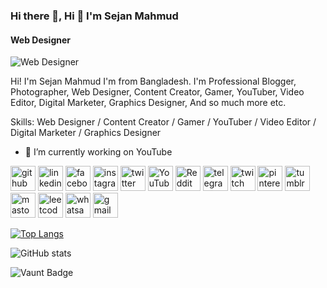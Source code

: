 ### Hi there 👋, Hi 👋 I'm Sejan Mahmud 
#### Web Designer
![Web Designer](file:///data/user/0/com.twitter.android/cache/1706204858888658944_header.jpg)

Hi! I'm Sejan Mahmud I'm from Bangladesh. I'm Professional Blogger, Photographer, Web Designer, Content Creator, Gamer, YouTuber, Video Editor, Digital Marketer, Graphics Designer, And so much more etc.

Skills: Web Designer / Content Creator / Gamer / YouTuber / Video Editor / Digital Marketer / Graphics Designer

- 🔭 I’m currently working on YouTube  


[<img src='https://cdn.jsdelivr.net/npm/simple-icons@3.0.1/icons/github.svg' alt='github' height='40'>](https://github.com/Sejanmahmudofficial)  [<img src='https://cdn.jsdelivr.net/npm/simple-icons@3.0.1/icons/linkedin.svg' alt='linkedin' height='40'>](https://www.linkedin.com/in/sejanmahmudofficial/)  [<img src='https://cdn.jsdelivr.net/npm/simple-icons@3.0.1/icons/facebook.svg' alt='facebook' height='40'>](https://www.facebook.com/SejanMahmudOfficial)  [<img src='https://cdn.jsdelivr.net/npm/simple-icons@3.0.1/icons/instagram.svg' alt='instagram' height='40'>](https://www.instagram.com/sejan__mahmud/)  [<img src='https://cdn.jsdelivr.net/npm/simple-icons@3.0.1/icons/twitter.svg' alt='twitter' height='40'>](https://twitter.com/Sejan__Mahmud)  [<img src='https://cdn.jsdelivr.net/npm/simple-icons@3.0.1/icons/youtube.svg' alt='YouTube' height='40'>](https://www.youtube.com/channel/https://Youtube.com/@sejan_gaming_official)  [<img src='https://cdn.jsdelivr.net/npm/simple-icons@3.0.1/icons/reddit.svg' alt='Reddit' height='40'>](https://www.reddit.com/user/Sejan__Mahmud)  [<img src='https://cdn.jsdelivr.net/npm/simple-icons@3.0.1/icons/telegram.svg' alt='telegram' height='40'>](http://t.me/Sejan_Mahmud)  [<img src='https://cdn.jsdelivr.net/npm/simple-icons@3.0.1/icons/twitch.svg' alt='twitch' height='40'>](https://twitch.tv/sejanmahmud)  [<img src='https://cdn.jsdelivr.net/npm/simple-icons@3.0.1/icons/pinterest.svg' alt='pinterest' height='40'>](https://Pinterest.com/Sejan_Mahmud)  [<img src='https://cdn.jsdelivr.net/npm/simple-icons@3.0.1/icons/tumblr.svg' alt='tumblr' height='40'>](https://Tumblr.com/@sejanmahmud)  [<img src='https://cdn.jsdelivr.net/npm/simple-icons@3.0.1/icons/mastodon.svg' alt='mastodon' height='40'>](https://mastodon.social/@SejanMahmud)  [<img src='https://cdn.jsdelivr.net/npm/simple-icons@3.0.1/icons/leetcode.svg' alt='leetcode' height='40'>](leetcode.com/SejanMahmud)  [<img src='https://cdn.jsdelivr.net/npm/simple-icons@3.0.1/icons/whatsapp.svg' alt='whatsapp' height='40'>](+8801892063187)  [<img src='https://cdn.jsdelivr.net/npm/simple-icons@3.0.1/icons/gmail.svg' alt='gmail' height='40'>](sejangamingofficial@gmail.com)  

[![Top Langs](https://github-readme-stats.vercel.app/api/top-langs/?username=Sejanmahmudofficial)](https://github.com/anuraghazra/github-readme-stats)

![GitHub stats](https://github-readme-stats.vercel.app/api?username=Sejanmahmudofficial&show_icons=true&count_private=true)  

![Vaunt Badge](https://api.vaunt.dev/v1/github/entities/Sejanmahmudofficial/contributions?format=svg&private=true)  

